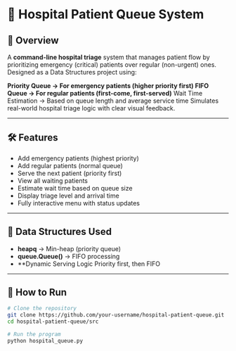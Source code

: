 # 🏥 Hospital Patient Queue System

## 📌 Overview
A **command-line hospital triage** system that manages patient flow by prioritizing emergency (critical) 
patients over regular (non-urgent) ones. Designed as a Data Structures project using:

**Priority Queue → For emergency patients (higher priority first)
FIFO Queue → For regular patients (first-come, first-served)**
Wait Time Estimation → Based on queue length and average service time
Simulates real-world hospital triage logic with clear visual feedback.

---

## 🛠 Features
- Add emergency patients (highest priority)
- Add regular patients (normal queue)
- Serve the next patient (priority first)
- View all waiting patients
- Estimate wait time based on queue size
- Display triage level and arrival time
- Fully interactive menu with status updates

---

## 📂 Data Structures Used
  - **heapq** → Min-heap (priority queue)
  - **queue.Queue()** → FIFO processing
  - **Dynamic Serving Logic Priority first, then FIFO
 
---

## 🚀 How to Run
```bash
# Clone the repository
git clone https://github.com/your-username/hospital-patient-queue.git
cd hospital-patient-queue/src

# Run the program
python hospital_queue.py
